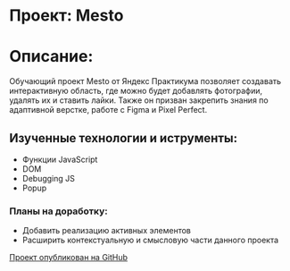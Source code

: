 # Проект: Mesto

# Описание:
Обучающий проект Mesto от Яндекс Практикума позволяет создавать интерактивную область, где можно будет добавлять фотографии, удалять их и ставить лайки. Также он призван закрепить знания по адаптивной верстке, работе с Figma и Pixel Perfect.

## Изученные технологии и иструменты:
* Функции JavaScript
* DOM
* Debugging JS
* Popup

### Планы на доработку:
* Добавить реализацию активных элементов
* Расширить контекстуальную и смысловую части данного проекта

[Проект опубликован на GitHub](https://pavovsyann.github.io/mesto/ "Mesto")
